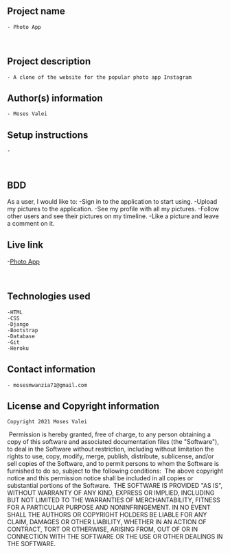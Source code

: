 ## Project name
    - Photo App 
​
## Project description
    - A clone of the website for the popular photo app Instagram
## Author(s) information
    - Moses Valei
  
## Setup instructions
    - 
​
## BDD
   As a user, I would like to:
    -Sign in to the application to start using.
    -Upload my pictures to the application.
    -See my profile with all my pictures.
    -Follow other users and see their pictures on my timeline.
    -Like a picture and leave a comment on it.
​
## Live link
   -[Photo App]()
   
​
## Technologies used
    -HTML
    -CSS
    -Django
    -Bootstrap
    -Database
    -Git
    -Heroku
  
## Contact information
    - mosesmwanzia71@gmail.com
  
## License and Copyright information
    Copyright 2021 Moses Valei
​
    Permission is hereby granted, free of charge, to any person obtaining a copy of this software and associated documentation files (the "Software"), to deal in the Software without restriction, including without limitation the rights to use, copy, modify, merge, publish, distribute, sublicense, and/or sell copies of the Software, and to permit persons to whom the Software is furnished to do so, subject to the following conditions:
​
    The above copyright notice and this permission notice shall be included in all copies or substantial portions of the Software.
​
    THE SOFTWARE IS PROVIDED "AS IS", WITHOUT WARRANTY OF ANY KIND, EXPRESS OR IMPLIED, INCLUDING BUT NOT LIMITED TO THE WARRANTIES OF MERCHANTABILITY, FITNESS FOR A PARTICULAR PURPOSE AND NONINFRINGEMENT. IN NO EVENT SHALL THE AUTHORS OR COPYRIGHT HOLDERS BE LIABLE FOR ANY CLAIM, DAMAGES OR OTHER LIABILITY, WHETHER IN AN ACTION OF CONTRACT, TORT OR OTHERWISE, ARISING FROM, OUT OF OR IN CONNECTION WITH THE SOFTWARE OR THE USE OR OTHER DEALINGS IN THE SOFTWARE.